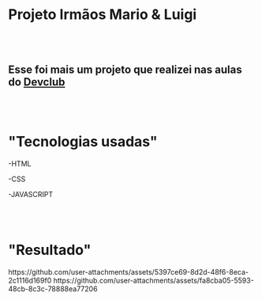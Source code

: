 <h1>Projeto Irmãos Mario & Luigi</h1>
<br>
<br>
<h2>Esse foi mais um projeto que realizei nas aulas do <a href="https:rodolfomori.com.br/devclub">Devclub</a> </h2>
<br>
<br>
<h1>"Tecnologias usadas"</h1>
<p>-HTML</p>
<p>-CSS</p>
<p>-JAVASCRIPT</p>
<br>
<br>
<h1>"Resultado"</h1>
https://github.com/user-attachments/assets/5397ce69-8d2d-48f6-8eca-2c1116d169f0
https://github.com/user-attachments/assets/fa8cba05-5593-48cb-8c3c-78888ea77206


